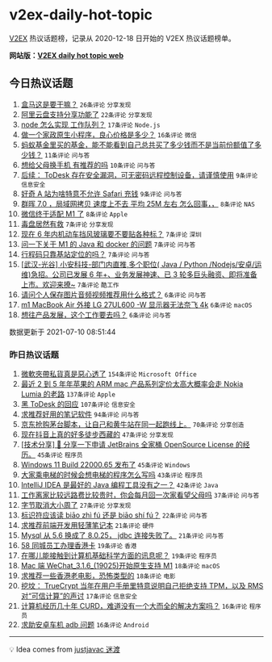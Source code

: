 # v2ex-daily-hot-topic

[V2EX](https://www.v2ex.com/) 热议话题榜，记录从 2020-12-18 日开始的 V2EX 热议话题榜单。

**网站版：[V2EX daily hot topic web](https://boojack.github.io/v2ex-daily-hot-topic-web/)**

## 今日热议话题

<!-- TODAY BEGIN -->

1. [盒马这是要干嘛？](https://www.v2ex.com/t/788685) `26条评论` `分享发现`
1. [阿里云盘支持分享功能了](https://www.v2ex.com/t/788653) `22条评论` `分享发现`
1. [node 怎么实现 工作队列？](https://www.v2ex.com/t/788690) `17条评论` `Node.js`
1. [做一个家政原生小程序，良心价格是多少？](https://www.v2ex.com/t/788680) `16条评论` `微信`
1. [蚂蚁基金里买的基金，能不能看到自己总共买了多少钱而不是当前份额值了多少钱？](https://www.v2ex.com/t/788655) `11条评论` `问与答`
1. [想给父母换手机 有推荐的吗](https://www.v2ex.com/t/788656) `10条评论` `问与答`
1. [后续： ToDesk 存在安全漏洞，可无密码远程控制设备，请谨慎使用](https://www.v2ex.com/t/788723) `9条评论` `信息安全`
1. [好奇 A 站为啥特意不允许 Safari 充钱](https://www.v2ex.com/t/788657) `9条评论` `问与答`
1. [群晖 7.0 ，局域网拷贝 速度上不去 平均 25M 左右 怎么回事，，](https://www.v2ex.com/t/788700) `8条评论` `NAS`
1. [微信终于适配 M1 了](https://www.v2ex.com/t/788659) `8条评论` `Apple`
1. [毒盘居然有救](https://www.v2ex.com/t/788703) `7条评论` `分享发现`
1. [现在 6 年内机动车挡风玻璃要不要贴各种标？](https://www.v2ex.com/t/788694) `7条评论` `深圳`
1. [问一下关于 M1 的 Java 和 docker 的问题](https://www.v2ex.com/t/788688) `7条评论` `问与答`
1. [行程码只靠基站定位的吗？](https://www.v2ex.com/t/788666) `7条评论` `问与答`
1. [[武汉-光谷] 小安科技-部门内直推,多个职位( Java / Python /Nodejs/安卓/运维)急招。公司已发展 6 年+、业务发展神速、已 3 轮多巨头融资、即将准备上市。欢迎来撩~](https://www.v2ex.com/t/788665) `7条评论` `酷工作`
1. [请问个人保存图片音频视频推荐用什么格式？](https://www.v2ex.com/t/788708) `6条评论` `问与答`
1. [m1 MacBook Air 外接 LG 27UL600 -W 显示器无法奈飞 4k](https://www.v2ex.com/t/788669) `6条评论` `macOS`
1. [想往产品发展，这个工作要去吗？](https://www.v2ex.com/t/788664) `6条评论` `问与答`

数据更新于 2021-07-10 08:51:44

<!-- TODAY END -->

### 昨日热议话题

<!-- YESTERDAY BEGIN -->

1. [微軟夾帶私貨真是惡心透了](https://www.v2ex.com/t/788507) `154条评论` `Microsoft Office`
1. [最近 2 到 5 年年苹果的 ARM mac 产品系列定价太高大概率会走 Nokia Lumia 的老路](https://www.v2ex.com/t/788428) `137条评论` `Apple`
1. [黑 ToDesk 的回应](https://www.v2ex.com/t/788495) `107条评论` `信息安全`
1. [求推荐好用的笔记软件](https://www.v2ex.com/t/788435) `94条评论` `问与答`
1. [京东抢购茅台脚本，让自己和黄牛站在同一起跑线上。](https://www.v2ex.com/t/788420) `70条评论` `分享创造`
1. [现在抖音上真的好多徒步西藏的](https://www.v2ex.com/t/788442) `47条评论` `分享发现`
1. [[技术分享] 💌 分享一下申请 JetBrains 全家桶 OpenSource License 的经历。](https://www.v2ex.com/t/788434) `45条评论` `程序员`
1. [Windows 11 Build 22000.65 发布了](https://www.v2ex.com/t/788455) `45条评论` `Windows`
1. [大家乘电梯的时候会想电梯的程序怎么写吗](https://www.v2ex.com/t/788522) `43条评论` `程序员`
1. [IntelliJ IDEA 是最好的 Java 编程工具没有之一？](https://www.v2ex.com/t/788523) `42条评论` `Java`
1. [工作离家比较远路费比较贵时，你会每月回一次家看望父母吗](https://www.v2ex.com/t/788476) `37条评论` `问与答`
1. [字节取消大小周了](https://www.v2ex.com/t/788594) `27条评论` `分享发现`
1. [标识符应该读 biāo zhì fú 还是 biāo shí fú？](https://www.v2ex.com/t/788557) `22条评论` `问与答`
1. [求推荐前端开发用轻薄笔记本](https://www.v2ex.com/t/788536) `21条评论` `硬件`
1. [Mysql 从 5.6 换成了 8.0.25， jdbc 连接失败了。](https://www.v2ex.com/t/788505) `21条评论` `问与答`
1. [58 同城员工办理香港卡](https://www.v2ex.com/t/788510) `19条评论` `香港`
1. [在哪儿能接触到计算机基础科学方面的讯息呢？](https://www.v2ex.com/t/788418) `19条评论` `程序员`
1. [Mac 端 WeChat_3.1.6_(19025)开始原生支持 M1](https://www.v2ex.com/t/788573) `18条评论` `macOS`
1. [求推荐一些香港老电影，恐怖类型的](https://www.v2ex.com/t/788539) `18条评论` `电影`
1. [挖坟： TrueCrypt 当年在用户手册里特意说明自己拒绝支持 TPM，以及 RMS 对“可信计算”的声讨](https://www.v2ex.com/t/788634) `17条评论` `信息安全`
1. [计算机经历几十年 CURD，难道没有一个大而全的解决方案吗？](https://www.v2ex.com/t/788561) `16条评论` `程序员`
1. [求助安卓车机 adb 问题](https://www.v2ex.com/t/788431) `16条评论` `Android`

<!-- YESTERDAY END -->

---

💡 Idea comes from [justjavac 迷渡](https://github.com/justjavac/)
